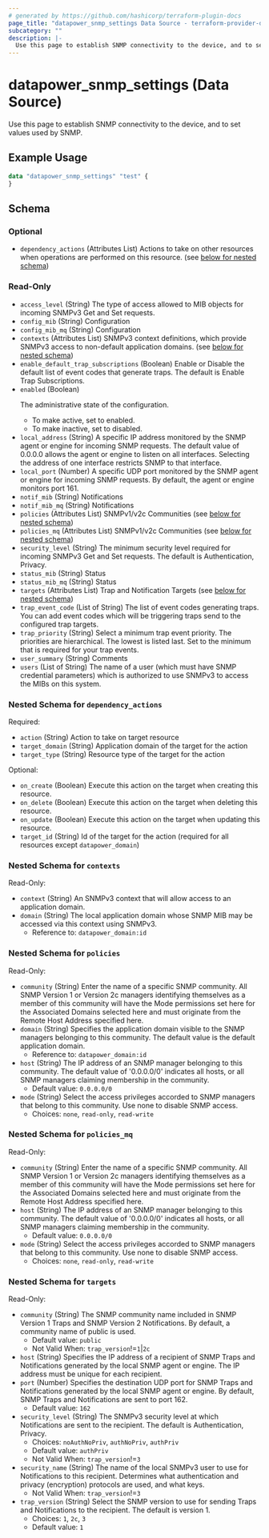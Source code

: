 ```yaml
---
# generated by https://github.com/hashicorp/terraform-plugin-docs
page_title: "datapower_snmp_settings Data Source - terraform-provider-datapower"
subcategory: ""
description: |-
  Use this page to establish SNMP connectivity to the device, and to set values used by SNMP.
---
```


# datapower_snmp_settings (Data Source)

Use this page to establish SNMP connectivity to the device, and to set values used by SNMP.

## Example Usage

```terraform
data "datapower_snmp_settings" "test" {
}
```

<!-- schema generated by tfplugindocs -->
## Schema

### Optional

- `dependency_actions` (Attributes List) Actions to take on other resources when operations are performed on this resource. (see [below for nested schema](#nestedatt--dependency_actions))

### Read-Only

- `access_level` (String) The type of access allowed to MIB objects for incoming SNMPv3 Get and Set requests.
- `config_mib` (String) Configuration
- `config_mib_mq` (String) Configuration
- `contexts` (Attributes List) SNMPv3 context definitions, which provide SNMPv3 access to non-default application domains. (see [below for nested schema](#nestedatt--contexts))
- `enable_default_trap_subscriptions` (Boolean) Enable or Disable the default list of event codes that generate traps. The default is Enable Trap Subscriptions.
- `enabled` (Boolean) <p>The administrative state of the configuration.</p><ul><li>To make active, set to enabled.</li><li>To make inactive, set to disabled.</li></ul>
- `local_address` (String) A specific IP address monitored by the SNMP agent or engine for incoming SNMP requests. The default value of 0.0.0.0 allows the agent or engine to listen on all interfaces. Selecting the address of one interface restricts SNMP to that interface.
- `local_port` (Number) A specific UDP port monitored by the SNMP agent or engine for incoming SNMP requests. By default, the agent or engine monitors port 161.
- `notif_mib` (String) Notifications
- `notif_mib_mq` (String) Notifications
- `policies` (Attributes List) SNMPv1/v2c Communities (see [below for nested schema](#nestedatt--policies))
- `policies_mq` (Attributes List) SNMPv1/v2c Communities (see [below for nested schema](#nestedatt--policies_mq))
- `security_level` (String) The minimum security level required for incoming SNMPv3 Get and Set requests. The default is Authentication, Privacy.
- `status_mib` (String) Status
- `status_mib_mq` (String) Status
- `targets` (Attributes List) Trap and Notification Targets (see [below for nested schema](#nestedatt--targets))
- `trap_event_code` (List of String) The list of event codes generating traps. You can add event codes which will be triggering traps send to the configured trap targets.
- `trap_priority` (String) Select a minimum trap event priority. The priorities are hierarchical. The lowest is listed last. Set to the minimum that is required for your trap events.
- `user_summary` (String) Comments
- `users` (List of String) The name of a user (which must have SNMP credential parameters) which is authorized to use SNMPv3 to access the MIBs on this system.

<a id="nestedatt--dependency_actions"></a>
### Nested Schema for `dependency_actions`

Required:

- `action` (String) Action to take on target resource
- `target_domain` (String) Application domain of the target for the action
- `target_type` (String) Resource type of the target for the action

Optional:

- `on_create` (Boolean) Execute this action on the target when creating this resource.
- `on_delete` (Boolean) Execute this action on the target when deleting this resource.
- `on_update` (Boolean) Execute this action on the target when updating this resource.
- `target_id` (String) Id of the target for the action (required for all resources except `datapower_domain`)


<a id="nestedatt--contexts"></a>
### Nested Schema for `contexts`

Read-Only:

- `context` (String) An SNMPv3 context that will allow access to an application domain.
- `domain` (String) The local application domain whose SNMP MIB may be accessed via this context using SNMPv3.
  - Reference to: `datapower_domain:id`


<a id="nestedatt--policies"></a>
### Nested Schema for `policies`

Read-Only:

- `community` (String) Enter the name of a specific SNMP community. All SNMP Version 1 or Version 2c managers identifying themselves as a member of this community will have the Mode permissions set here for the Associated Domains selected here and must originate from the Remote Host Address specified here.
- `domain` (String) Specifies the application domain visible to the SNMP managers belonging to this community. The default value is the default application domain.
  - Reference to: `datapower_domain:id`
- `host` (String) The IP address of an SNMP manager belonging to this community. The default value of '0.0.0.0/0' indicates all hosts, or all SNMP managers claiming membership in the community.
  - Default value: `0.0.0.0/0`
- `mode` (String) Select the access privileges accorded to SNMP managers that belong to this community. Use none to disable SNMP access.
  - Choices: `none`, `read-only`, `read-write`


<a id="nestedatt--policies_mq"></a>
### Nested Schema for `policies_mq`

Read-Only:

- `community` (String) Enter the name of a specific SNMP community. All SNMP Version 1 or Version 2c managers identifying themselves as a member of this community will have the Mode permissions set here for the Associated Domains selected here and must originate from the Remote Host Address specified here.
- `host` (String) The IP address of an SNMP manager belonging to this community. The default value of '0.0.0.0/0' indicates all hosts, or all SNMP managers claiming membership in the community.
  - Default value: `0.0.0.0/0`
- `mode` (String) Select the access privileges accorded to SNMP managers that belong to this community. Use none to disable SNMP access.
  - Choices: `none`, `read-only`, `read-write`


<a id="nestedatt--targets"></a>
### Nested Schema for `targets`

Read-Only:

- `community` (String) The SNMP community name included in SNMP Version 1 Traps and SNMP Version 2 Notifications. By default, a community name of public is used.
  - Default value: `public`
  - Not Valid When: `trap_version`!=`1`|`2c`
- `host` (String) Specifies the IP address of a recipient of SNMP Traps and Notifications generated by the local SNMP agent or engine. The IP address must be unique for each recipient.
- `port` (Number) Specifies the destination UDP port for SNMP Traps and Notifications generated by the local SNMP agent or engine. By default, SNMP Traps and Notifications are sent to port 162.
  - Default value: `162`
- `security_level` (String) The SNMPv3 security level at which Notifications are sent to the recipient. The default is Authentication, Privacy.
  - Choices: `noAuthNoPriv`, `authNoPriv`, `authPriv`
  - Default value: `authPriv`
  - Not Valid When: `trap_version`!=`3`
- `security_name` (String) The name of the local SNMPv3 user to use for Notifications to this recipient. Determines what authentication and privacy (encryption) protocols are used, and what keys.
  - Not Valid When: `trap_version`!=`3`
- `trap_version` (String) Select the SNMP version to use for sending Traps and Notifications to the recipient. The default is version 1.
  - Choices: `1`, `2c`, `3`
  - Default value: `1`
